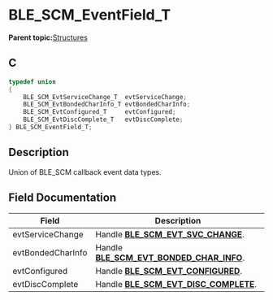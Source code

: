 # BLE\_SCM\_EventField\_T

**Parent topic:**[Structures](GUID-649AA2A5-B480-478B-AD34-137EDE75C855.md)

## C

```c
typedef union
{
    BLE_SCM_EvtServiceChange_T  evtServiceChange;
    BLE_SCM_EvtBondedCharInfo_T evtBondedCharInfo;
    BLE_SCM_EvtConfigured_T     evtConfigured;
    BLE_SCM_EvtDiscComplete_T   evtDiscComplete;
} BLE_SCM_EventField_T;
```

## Description

Union of BLE\_SCM callback event data types.

## Field Documentation

|Field|Description|
|-----|-----------|
|evtServiceChange|Handle **[BLE\_SCM\_EVT\_SVC\_CHANGE](GUID-835AA322-4AA4-473C-9BB5-F6F7368CD9EC.md)**.|
|evtBondedCharInfo|Handle **[BLE\_SCM\_EVT\_BONDED\_CHAR\_INFO](GUID-835AA322-4AA4-473C-9BB5-F6F7368CD9EC.md)**.|
|evtConfigured|Handle **[BLE\_SCM\_EVT\_CONFIGURED](GUID-835AA322-4AA4-473C-9BB5-F6F7368CD9EC.md)**.|
|evtDiscComplete|Handle **[BLE\_SCM\_EVT\_DISC\_COMPLETE](GUID-835AA322-4AA4-473C-9BB5-F6F7368CD9EC.md)**.|

